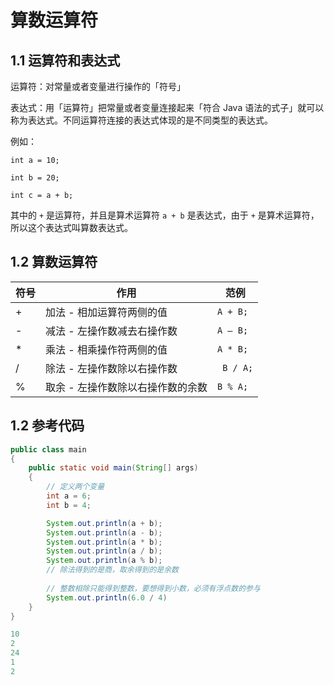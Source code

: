 # 算数运算符

## 1.1 运算符和表达式

运算符：对常量或者变量进行操作的「符号」

表达式：用「运算符」把常量或者变量连接起来「符合 Java 语法的式子」就可以称为表达式。不同运算符连接的表达式体现的是不同类型的表达式。

例如：

`int a = 10;`

`int b = 20;`

`int c = a + b;`

其中的 `+` 是运算符，并且是算术运算符 `a + b` 是表达式，由于 `+` 是算术运算符，所以这个表达式叫算数表达式。

## 1.2 算数运算符

| 符号 | 作用                              | 范例      |
| ---- | --------------------------------- | --------- |
| +    | 加法 - 相加运算符两侧的值         | `A + B;`  |
| -    | 减法 - 左操作数减去右操作数       | `A – B;`  |
| *    | 乘法 - 相乘操作符两侧的值         | `A * B;`  |
| /    | 除法 - 左操作数除以右操作数       | ` B / A;` |
| %    | 取余 - 左操作数除以右操作数的余数 | `B % A;`  |



## 1.2 参考代码

```java
public class main
{
    public static void main(String[] args)
    {
        // 定义两个变量
        int a = 6;
        int b = 4;

        System.out.println(a + b);
        System.out.println(a - b);
        System.out.println(a * b);
        System.out.println(a / b);
        System.out.println(a % b);
        // 除法得到的是商，取余得到的是余数
        
        // 整数相除只能得到整数，要想得到小数，必须有浮点数的参与
        System.out.println(6.0 / 4)
    }
}
```

```java
10
2
24
1
2
```

